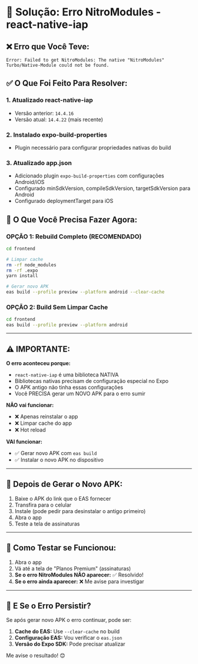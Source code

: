 # 🔧 Solução: Erro NitroModules - react-native-iap

## ❌ Erro que Você Teve:
```
Error: Failed to get NitroModules: The native "NitroModules" Turbo/Native-Module could not be found.
```

## ✅ O Que Foi Feito Para Resolver:

### 1. Atualizado react-native-iap
- Versão anterior: `14.4.16`
- Versão atual: `14.4.22` (mais recente)

### 2. Instalado expo-build-properties
- Plugin necessário para configurar propriedades nativas do build

### 3. Atualizado app.json
- Adicionado plugin `expo-build-properties` com configurações Android/iOS
- Configurado minSdkVersion, compileSdkVersion, targetSdkVersion para Android
- Configurado deploymentTarget para iOS

## 🚀 O Que Você Precisa Fazer Agora:

### OPÇÃO 1: Rebuild Completo (RECOMENDADO)
```bash
cd frontend

# Limpar cache
rm -rf node_modules
rm -rf .expo
yarn install

# Gerar novo APK
eas build --profile preview --platform android --clear-cache
```

### OPÇÃO 2: Build Sem Limpar Cache
```bash
cd frontend
eas build --profile preview --platform android
```

---

## ⚠️ IMPORTANTE:

**O erro aconteceu porque:**
- `react-native-iap` é uma biblioteca NATIVA
- Bibliotecas nativas precisam de configuração especial no Expo
- O APK antigo não tinha essas configurações
- Você PRECISA gerar um NOVO APK para o erro sumir

**NÃO vai funcionar:**
- ❌ Apenas reinstalar o app
- ❌ Limpar cache do app
- ❌ Hot reload

**VAI funcionar:**
- ✅ Gerar novo APK com `eas build`
- ✅ Instalar o novo APK no dispositivo

---

## 📱 Depois de Gerar o Novo APK:

1. Baixe o APK do link que o EAS fornecer
2. Transfira para o celular
3. Instale (pode pedir para desinstalar o antigo primeiro)
4. Abra o app
5. Teste a tela de assinaturas

---

## 🧪 Como Testar se Funcionou:

1. Abra o app
2. Vá até a tela de "Planos Premium" (assinaturas)
3. **Se o erro NitroModules NÃO aparecer:** ✅ Resolvido!
4. **Se o erro ainda aparecer:** ❌ Me avise para investigar

---

## 🤔 E Se o Erro Persistir?

Se após gerar novo APK o erro continuar, pode ser:

1. **Cache do EAS:** Use `--clear-cache` no build
2. **Configuração EAS:** Vou verificar o `eas.json`
3. **Versão do Expo SDK:** Pode precisar atualizar

Me avise o resultado! 😊

